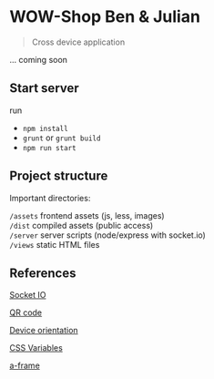
# WOW-Shop Ben & Julian

> Cross device application

... coming soon

## Start server

run  
- ```npm install```  
- ```grunt``` or ```grunt build```  
- ```npm run start```


## Project structure

Important directories:

`/assets` frontend assets (js, less, images)  
`/dist` compiled assets (public access)  
`/server` server scripts (node/express with socket.io)   
`/views` static HTML files  


## References

[Socket IO](https://socket.io/get-started/chat/)

[QR code](https://davidshimjs.github.io/qrcodejs/)

[Device orientation](http://blog.teamtreehouse.com/exploring-javascript-device-apis)

[CSS Variables](https://medium.com/@_bengarrison/accessing-and-modifying-css-variables-with-javascript-2ccb735bbff0)

[a-frame](https://aframe.io/)